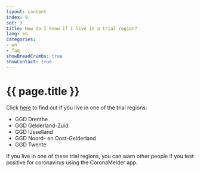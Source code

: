 ```yaml
---
layout: content
index: 9
set: 3
title: How do I know if I live in a trial region?
lang: en
categories:
- en
- faq
showBreadCrumbs: true
showContact: true
---
```


# {{ page.title }}

Click <a href="https://www.regioatlas.nl/indelingen/indelingen_indeling/t/ggd_s" target="_blank" rel="noopener">here</a> to find out if you live in one of the trial regions: 

-	GGD Drenthe
-	GGD Gelderland-Zuid
-	GGD IJsselland
-	GGD Noord- en Oost-Gelderland
-	GGD Twente

If you live in one of these trial regions, you can warn other people if you test positive for coronavirus using the CoronaMelder app.
